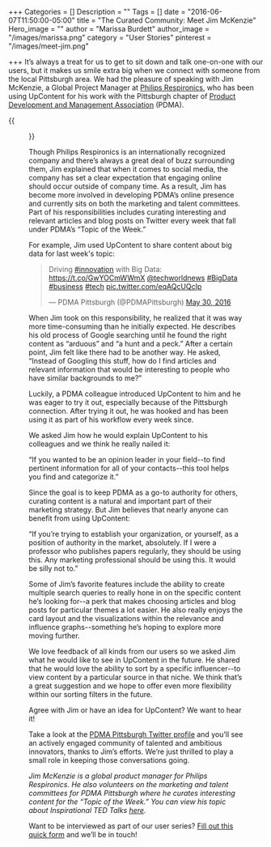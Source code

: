 +++
Categories = []
Description = ""
Tags = []
date = "2016-06-07T11:50:00-05:00"
title = "The Curated Community: Meet Jim McKenzie"
Hero_image = ""
author = "Marissa Burdett"
author_image = "/images/marissa.png"
category = "User Stories"
pinterest = "/images/meet-jim.png"

+++
It’s always a treat for us to get to sit down and talk one-on-one with our users, but it makes us smile extra big when we connect with someone from the local Pittsburgh area. We had the pleasure of speaking with Jim McKenzie, a Global Project Manager at [Philips Respironics](http://www.respironics.com/), who has been using UpContent for his work with the Pittsburgh chapter of [Product Development and Management Association](http://www.pdma.org/pittsburgh) (PDMA).

{{<figure src="/images/jim-mck.png" title="" alt="Meet Jim" caption-top="false">}}

Though Philips Respironics is an internationally recognized company and there’s always a great deal of buzz surrounding them, Jim explained that when it comes to social media, the company has set a clear expectation that engaging online should occur outside of company time. As a result, Jim has become more involved in developing PDMA’s online presence and currently sits on both the marketing and talent committees. Part of his responsibilities includes curating interesting and relevant articles and blog posts on Twitter every week that fall under PDMA’s “Topic of the Week.”

For example, Jim used UpContent to share content about big data for last week's topic:

<blockquote class="twitter-tweet" data-lang="en"><p lang="en" dir="ltr">Driving <a href="https://twitter.com/hashtag/innovation?src=hash">#innovation</a> with Big Data: <a href="https://t.co/GwYOCmWWmX">https://t.co/GwYOCmWWmX</a> <a href="https://twitter.com/techworldnews">@techworldnews</a> <a href="https://twitter.com/hashtag/BigData?src=hash">#BigData</a> <a href="https://twitter.com/hashtag/business?src=hash">#business</a> <a href="https://twitter.com/hashtag/tech?src=hash">#tech</a> <a href="https://t.co/eqAQcUQcIp">pic.twitter.com/eqAQcUQcIp</a></p>&mdash; PDMA Pittsburgh (@PDMAPittsburgh) <a href="https://twitter.com/PDMAPittsburgh/status/737344961532841984">May 30, 2016</a></blockquote>
<script async src="//platform.twitter.com/widgets.js" charset="utf-8"></script>

When Jim took on this responsibility, he realized that it was way more time-consuming than he initially expected. He describes his old process of Google searching until he found the right content as “arduous” and “a hunt and a peck.” After a certain point, Jim felt like there had to be another way. He asked, “Instead of Googling this stuff, how do I find articles and relevant information that would be interesting to people who have similar backgrounds to me?”

Luckily, a PDMA colleague introduced UpContent to him and he was eager to try it out, especially because of the Pittsburgh connection. After trying it out, he was hooked and has been using it as part of his workflow every week since.

We asked Jim how he would explain UpContent to his colleagues and we think he really nailed it:

“If you wanted to be an opinion leader in your field--to find pertinent information for all of your contacts--this tool helps you find and categorize it.”

Since the goal is to keep PDMA as a go-to authority for others, curating content is a natural and important part of their marketing strategy. But Jim believes that nearly anyone can benefit from using UpContent:

“If you’re trying to establish your organization, or yourself, as a position of authority in the market, absolutely. If I were a professor who publishes papers regularly, they should be using this. Any marketing professional should be using this. It would be silly not to.”

Some of Jim’s favorite features include the ability to create multiple search queries to really hone in on the specific content he’s looking for--a perk that makes choosing articles and blog posts for particular themes a lot easier. He also really enjoys the card layout and the visualizations within the relevance and influence graphs--something he’s hoping to explore more moving further.

We love feedback of all kinds from our users so we asked Jim what he would like to see in UpContent in the future. He shared that he would love the ability to sort by a specific influencer--to view content by a particular source in that niche. We think that’s a great suggestion and we hope to offer even more flexibility within our sorting filters in the future.

Agree with Jim or have an idea for UpContent? We want to hear it!

Take a look at the [PDMA Pittsburgh Twitter profile](https://twitter.com/PDMAPittsburgh) and you’ll see an actively engaged community of talented and ambitious innovators, thanks to Jim’s efforts. We’re just thrilled to play a small role in keeping those conversations going.

*Jim McKenzie is a global product manager for Philips Respironics. He also volunteers on the marketing and talent committees for PDMA Pittsburgh where he curates interesting content for the “Topic of the Week.” You can view his topic about Inspirational TED Talks [here](https://my.upcontent.com/tools/suggestions/b481a176-ab3d-43aa-b58e-6f58f605e0d0/inspect/add488da-a90b-40b5-a443-3138adbafc02?filter=news&time=1&sort=relevance#add488da-a90b-40b5-a443-3138adbafc02).*

Want to be interviewed as part of our user series? [Fill out this quick form](https://upcontent.typeform.com/to/GZ1W6t) and we’ll be in touch!
